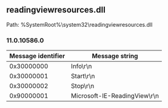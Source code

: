 ## readingviewresources.dll

Path: %SystemRoot%\system32\readingviewresources.dll

### 11.0.10586.0

Message identifier | Message string
--- | ---
0x30000000 | Info\r\n
0x30000001 | Start\r\n
0x30000002 | Stop\r\n
0x90000001 | Microsoft-IE-ReadingView\r\n
